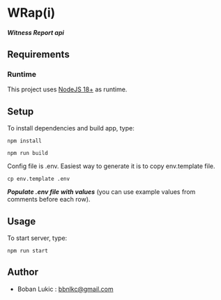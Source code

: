 # WRap(i)
##### Witness Report api


## Requirements

### Runtime

This project uses [NodeJS 18+][download_nodejs] as runtime.


## Setup

To install dependencies and build app, type:
```
npm install

npm run build
```
Config file is .env. Easiest way to generate it is to copy env.template file.
```
cp env.template .env
```
***Populate .env file with values*** (you can use example values from comments before each row).
## Usage
To start server, type:
```
npm run start
```
## Author
 - Boban Lukic : bbnlkc@gmail.com

[download_nodejs]: https://nodejs.org/en/download/current/
